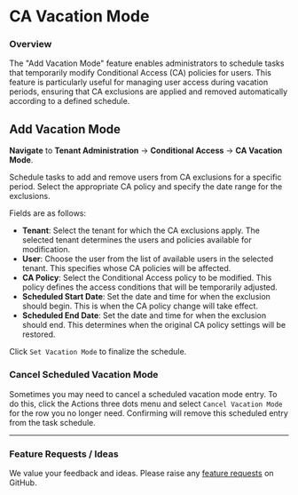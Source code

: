 # CA Vacation Mode

### Overview

The "Add Vacation Mode" feature enables administrators to schedule tasks that temporarily modify Conditional Access (CA) policies for users. This feature is particularly useful for managing user access during vacation periods, ensuring that CA exclusions are applied and removed automatically according to a defined schedule.

## **Add Vacation Mode**

**Navigate** to **Tenant Administration** -> **Conditional Access** -> **CA Vacation Mode**.

Schedule tasks to add and remove users from CA exclusions for a specific period. Select the appropriate CA policy and specify the date range for the exclusions.

Fields are as follows:

* **Tenant**: Select the tenant for which the CA exclusions apply. The selected tenant determines the users and policies available for modification.
* **User**: Choose the user from the list of available users in the selected tenant. This specifies whose CA policies will be affected.
* **CA Policy**: Select the Conditional Access policy to be modified. This policy defines the access conditions that will be temporarily adjusted.
* **Scheduled Start Date**: Set the date and time for when the exclusion should begin. This is when the CA policy change will take effect.
* **Scheduled End Date**: Set the date and time for when the exclusion should end. This determines when the original CA policy settings will be restored.

Click `Set Vacation Mode` to finalize the schedule.

### Cancel Scheduled Vacation Mode

Sometimes you may need to cancel a scheduled vacation mode entry. To do this, click the Actions three dots menu and select `Cancel Vacation Mode` for the row you no longer need. Confirming will remove this scheduled entry from the task schedule.

***

### Feature Requests / Ideas

We value your feedback and ideas. Please raise any [feature requests](https://github.com/KelvinTegelaar/CIPP/issues/new?assignees=\&labels=enhancement%2Cno-priority\&projects=\&template=feature.yml\&title=%5BFeature+Request%5D%3A+) on GitHub.

